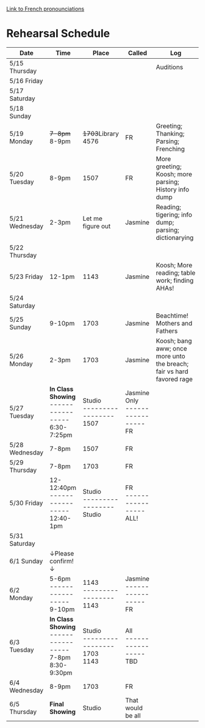 [Link to French pronounciations](https://github.com/andrewzhang0708/152C-Henry-V/blob/main/French.md)

# Rehearsal Schedule
| Date           | Time   | Place  | Called  | Log       |
|----------------|--------|--------|---------|-----------|
| 5/15 Thursday  |        |        |         | Auditions |
| 5/16 Friday    |        |        |         |           |
| 5/17 Saturday  |        |        |         |           |
| 5/18 Sunday    |        |        |         |           |
| 5/19 Monday    |~~7-8pm~~ 8-9pm |~~1703~~Library 4576|   FR    | Greeting; Thanking; Parsing; Frenching |
| 5/20 Tuesday   | 8-9pm  |  1507  |   FR    |  More greeting; Koosh; more parsing; History info dump |
| 5/21 Wednesday | 2-3pm  |  Let me figure out  |  Jasmine  | Reading; tigering; info dump; parsing; dictionarying |
| 5/22 Thursday  |        |        |         |           |
| 5/23 Friday    | 12-1pm |  1143  | Jasmine | Koosh; More reading; table work; finding AHAs! |
| 5/24 Saturday  |        |        |         |           |
| 5/25 Sunday    | 9-10pm | 1703 | Jasmine | Beachtime! Mothers and Fathers |
| 5/26 Monday    | 2-3pm  |  1703  | Jasmine | Koosh; bang aww; once more unto the breach; fair vs hard favored rage |
| 5/27 Tuesday   | **In Class Showing**  <br>-----------------<br> 6:30-7:25pm  | Studio  <br>-----------------<br> 1507  |  Jasmine Only  <br>-----------------<br> FR   |           |
| 5/28 Wednesday | 7-8pm  |  1507  |   FR    |           |
| 5/29 Thursday  | 7-8pm <br> |  1703  |   FR   |           |
| 5/30 Friday    | 12-12:40pm <br>-----------------<br> 12:40-1pm | Studio <br>-----------------<br> Studio |   FR <br>-----------------<br> ALL!  |           |
| 5/31 Saturday  |  |  |   |           |
| 6/1 Sunday     | &#8595;Please confirm!&#8595; |        |         |           |
| 6/2 Monday     |  5-6pm <br>-----------------<br> 9-10pm |  1143 <br>-----------------<br> 1143 |    Jasmine <br>-----------------<br> FR    |           |
| 6/3 Tuesday    |  **In Class Showing**  <br>-----------------<br> 7-8pm <br> 8:30-9:30pm |  Studio  <br>-----------------<br> 1703  <br> 1143  |  All  <br>-----------------<br> TBD    |           |
| 6/4 Wednesday  | 8-9pm    |    1703    |  FR  |           |
| 6/5 Thursday   |  **Final Showing**  |    Studio    |     That would be all    |           |
